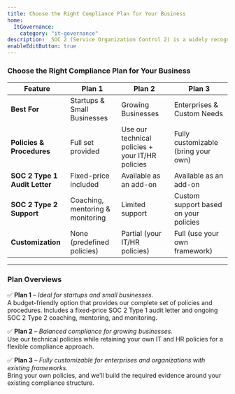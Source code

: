 ```yaml
---
title: Choose the Right Compliance Plan for Your Business
home:
  ItGovernance:
    category: "it-governance"
description:  SOC 2 (Service Organization Control 2) is a widely recognized framework designed to evaluate and enhance the security, availability, processing integrity, confidentiality, and privacy of service organizations. Choose the right compliance plan for your business.
enableEditButton: true
---
```


### **Choose the Right Compliance Plan for Your Business**

| Feature                       | **Plan 1**                       | **Plan 2**                                       | **Plan 3**                            |
| ----------------------------- | -------------------------------- | ------------------------------------------------ | ------------------------------------- |
| **Best For**                  | Startups & Small Businesses      | Growing Businesses                               | Enterprises & Custom Needs            |
| **Policies & Procedures**     | Full set provided                | Use our technical policies + your IT/HR policies | Fully customizable (bring your own)   |
| **SOC 2 Type 1 Audit Letter** | Fixed-price included             | Available as an add-on                           | Available as an add-on                |
| **SOC 2 Type 2 Support**      | Coaching, mentoring & monitoring | Limited support                                  | Custom support based on your policies |
| **Customization**             | None (predefined policies)       | Partial (your IT/HR policies)                    | Full (use your own framework)         |

---

### **Plan Overviews**

✅ **Plan 1** – _Ideal for startups and small businesses._\
A budget-friendly option that provides our complete set of policies and
procedures. Includes a fixed-price SOC 2 Type 1 audit letter and ongoing SOC 2
Type 2 coaching, mentoring, and monitoring.

✅ **Plan 2** – _Balanced compliance for growing businesses._\
Use our technical policies while retaining your own IT and HR policies for a
flexible compliance approach.

✅ **Plan 3** – _Fully customizable for enterprises and organizations with
existing frameworks._\
Bring your own policies, and we’ll build the required evidence around your
existing compliance structure.
